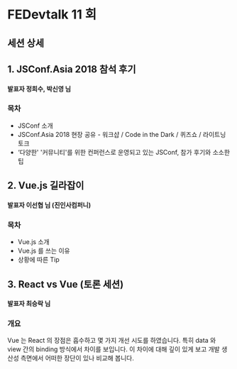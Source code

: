 # FEDevtalk 11 회

## 세션 상세

## 1. JSConf.Asia 2018 참석 후기

#### 발표자 정희수, 박신영 님

### 목차

- JSConf 소개
- JSConf.Asia 2018 현장 공유 - 워크샵 / Code in the Dark / 퀴즈쇼 / 라이트닝 토크
- ‘다양한' '커뮤니티'를 위한 컨퍼런스로 운영되고 있는 JSConf, 참가 후기와 소소한 팁

## 2. Vue.js 길라잡이

#### 발표자 이선협 님 (진인사컴퍼니)

### 목차

- Vue.js 소개
- Vue.js 를 쓰는 이유
- 상황에 따른 Tip

## 3. React vs Vue (토론 세션)

#### 발표자 최승락 님

### 개요

Vue 는 React 의 장점은 흡수하고 몇 가지 개선 시도를 하였습니다. 특히 data 와 view 간의 binding 방식에서 차이를 보입니다. 이 차이에 대해 깊이 있게 보고 개발 생산성 측면에서 어떠한 장단이 있나 비교해 봅니다.
